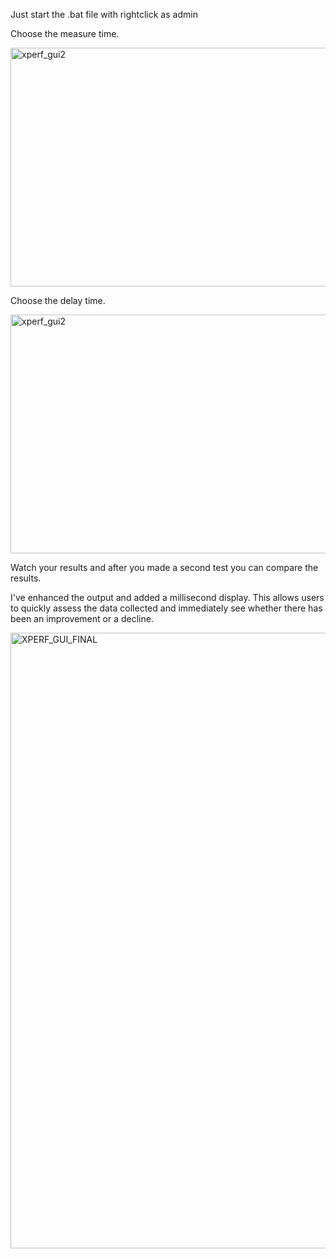 Just start the .bat file with rightclick as admin

Choose the measure time.

<img width="719" height="382" alt="xperf_gui2" src="https://github.com/user-attachments/assets/72905189-dd41-447f-a5cf-835f8d9e75ce" />

Choose the delay time.

<img width="719" height="382" alt="xperf_gui2" src="https://github.com/user-attachments/assets/b660bfb3-306a-4acb-ae1d-315f3c37d531" />


Watch your results and after you made a second test you can compare the results.


I've enhanced the output and added a millisecond display. This allows users to quickly assess the data collected and immediately see whether there has been an improvement or a decline.


<img width="1031" height="985" alt="XPERF_GUI_FINAL" src="https://github.com/user-attachments/assets/4cedbb32-b7cf-45a9-8385-bf9128f3dc4d" />
